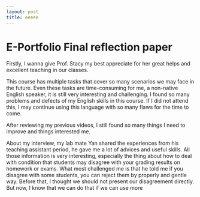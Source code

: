 ```yaml
---
layout: post
title: eeeee
---
```


# E-Portfolio Final reflection paper

Firstly, I wanna give Prof. Stacy my best appreciate for her great helps and excellent teaching in our classes. 

This course has multiple tasks that cover so many scenarios we may face in the future. Even these tasks are time-consuming for me, a non-native English speaker, it is still very interesting and challenging. I found so many problems and defects of my English skills in this course. If I did not attend this, I may continue using this language with so many flaws for the time to come.

After reviewing my previous videos, I still found so many things I need to improve and things interested me.

About my interview, my lab mate Yan shared the experiences from his teaching assistant period, he gave me a lot of advices and useful skills. All those information is very interesting, especially the thing about how to deal with condition that students may disagree with your grading results on homework or  exams. What most challenged me is that he told me if you disagree with some students, you can reject them by properly and gentle way. Before that, I thought we should not present our disagreement directly. But now, I know that we can do that if we can use more